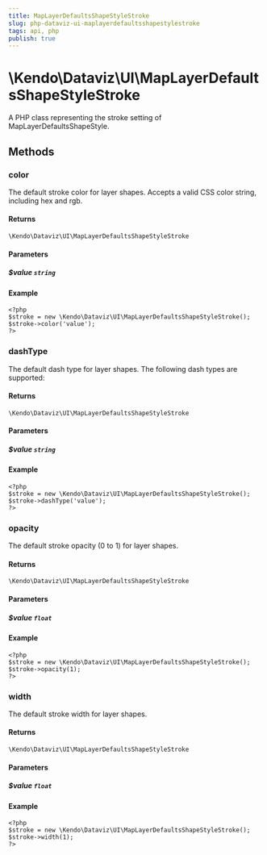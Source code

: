 ```yaml
---
title: MapLayerDefaultsShapeStyleStroke
slug: php-dataviz-ui-maplayerdefaultsshapestylestroke
tags: api, php
publish: true
---
```


# \Kendo\Dataviz\UI\MapLayerDefaultsShapeStyleStroke

A PHP class representing the stroke setting of MapLayerDefaultsShapeStyle.


## Methods

### color
The default stroke color for layer shapes.
Accepts a valid CSS color string, including hex and rgb.

#### Returns
`\Kendo\Dataviz\UI\MapLayerDefaultsShapeStyleStroke`

#### Parameters

##### $value `string`



#### Example 
    <?php
    $stroke = new \Kendo\Dataviz\UI\MapLayerDefaultsShapeStyleStroke();
    $stroke->color('value');
    ?>

### dashType
The default dash type for layer shapes.
The following dash types are supported:

#### Returns
`\Kendo\Dataviz\UI\MapLayerDefaultsShapeStyleStroke`

#### Parameters

##### $value `string`



#### Example 
    <?php
    $stroke = new \Kendo\Dataviz\UI\MapLayerDefaultsShapeStyleStroke();
    $stroke->dashType('value');
    ?>

### opacity
The default stroke opacity (0 to 1) for layer shapes.

#### Returns
`\Kendo\Dataviz\UI\MapLayerDefaultsShapeStyleStroke`

#### Parameters

##### $value `float`



#### Example 
    <?php
    $stroke = new \Kendo\Dataviz\UI\MapLayerDefaultsShapeStyleStroke();
    $stroke->opacity(1);
    ?>

### width
The default stroke width for layer shapes.

#### Returns
`\Kendo\Dataviz\UI\MapLayerDefaultsShapeStyleStroke`

#### Parameters

##### $value `float`



#### Example 
    <?php
    $stroke = new \Kendo\Dataviz\UI\MapLayerDefaultsShapeStyleStroke();
    $stroke->width(1);
    ?>

 
